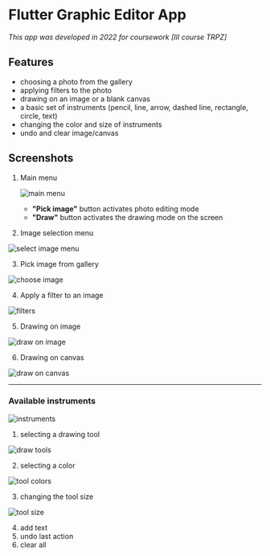 # Flutter Graphic Editor App

*This app was developed in 2022 for coursework [III course TRPZ]*

## Features
- choosing a photo from the gallery
- applying filters to the photo
- drawing on an image or a blank canvas
- a basic set of instruments (pencil, line, arrow, dashed line, rectangle, circle, text)
- changing the color and size of instruments
- undo and clear image/canvas

## Screenshots
1. Main menu
   
    ![main menu](https://github.com/ailored/flutter_editor_app/blob/main/app_screenshots/main_menu.png)

   - **"Pick image"** button activates photo editing mode
   - **"Draw"** button activates the drawing mode on the screen
 
2. Image selection menu

![select image menu](https://github.com/ailored/flutter_editor_app/blob/main/app_screenshots/select_image_menu.png)

3. Pick image from gallery

![choose image](https://github.com/ailored/flutter_editor_app/blob/main/app_screenshots/choose_image.png)

4. Apply a filter to an image

![filters](https://github.com/ailored/flutter_editor_app/blob/main/app_screenshots/image_filters.png)

5. Drawing on image

![draw on image](https://github.com/ailored/flutter_editor_app/blob/main/app_screenshots/draw_image.png)

6. Drawing on canvas

![draw on canvas](https://github.com/ailored/flutter_editor_app/blob/main/app_screenshots/draw_canvas.png)

---

### Available instruments

![instruments](https://github.com/ailored/flutter_editor_app/blob/main/app_screenshots/instruments.png)
    
1. selecting a drawing tool

![draw tools](https://github.com/ailored/flutter_editor_app/blob/main/app_screenshots/instruments_select.png)

2. selecting a color

![tool colors](https://github.com/ailored/flutter_editor_app/blob/main/app_screenshots/instruments_colors.png)

3. changing the tool size

![tool size](https://github.com/ailored/flutter_editor_app/blob/main/app_screenshots/instruments_size.png)

4. add text
5. undo last action
6. clear all

